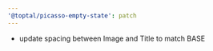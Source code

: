 ```yaml
---
'@toptal/picasso-empty-state': patch
---
```


- update spacing between Image and Title to match BASE
